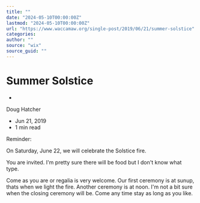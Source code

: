 ```yaml
---
title: ""
date: "2024-05-10T00:00:00Z"
lastmod: "2024-05-10T00:00:00Z"
url: "https://www.waccamaw.org/single-post/2019/06/21/summer-solstice"
categories:
author: ""
source: "wix"
source_guid: ""
---
```


# Summer Solstice

-

Doug Hatcher
- Jun 21, 2019
- 1 min read

Reminder:

On Saturday, June 22, we will celebrate the Solstice fire.

You  are invited. I'm pretty sure there will be food but I don't know what type.

Come as you are or regalia is very welcome. Our first ceremony is at sunup, thats when we light the fire. Another ceremony is at noon. I'm not a bit sure when the closing ceremony will be. Come any time stay as long as you like.


